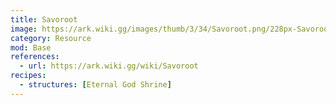 ```yaml
---
title: Savoroot
image: https://ark.wiki.gg/images/thumb/3/34/Savoroot.png/228px-Savoroot.png
category: Resource
mod: Base
references:
  - url: https://ark.wiki.gg/wiki/Savoroot
recipes:
  - structures: [Eternal God Shrine]
---
```

